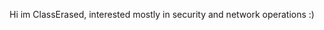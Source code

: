 Hi im ClassErased, interested mostly in security and network operations :)

<!---
ClassErased/ClassErased is a ✨ special ✨ repository because its `README.md` (this file) appears on your GitHub profile.
You can click the Preview link to take a look at your changes.
--->
